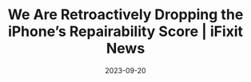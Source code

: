 ---
title: "We Are Retroactively Dropping the iPhone’s Repairability Score | iFixit News"
date: 2023-09-20
externalLink: https://www.ifixit.com/News/82493/we-are-retroactively-dropping-the-iphones-repairability-score-en
---